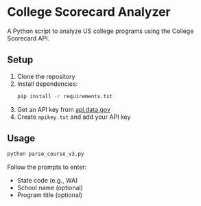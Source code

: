 # College Scorecard Analyzer

A Python script to analyze US college programs using the College Scorecard API.

## Setup

1. Clone the repository
2. Install dependencies:
   ```bash
   pip install -r requirements.txt
   ```
3. Get an API key from [api.data.gov](https://api.data.gov/signup/)
4. Create `apikey.txt` and add your API key

## Usage

```bash
python parse_course_v3.py
```

Follow the prompts to enter:
- State code (e.g., WA)
- School name (optional)
- Program title (optional)
